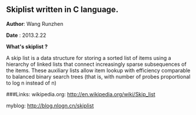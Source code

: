 ## Skiplist written in C language.

**Author**: Wang Runzhen

**Date**  : 2013.2.22


**What's skiplist ?**

A skip list is a data structure for storing a sorted list of 
items using a hierarchy of linked lists that connect increasingly
sparse subsequences of the items. These auxiliary lists allow item 
lookup with efficiency comparable to balanced binary search trees 
(that is, with number of probes proportional to log n instead of n)

###Links:
wikipedia.org: <http://en.wikipedia.org/wiki/Skip_list>

myblog: <http://blog.nlogn.cn/skiplist>
